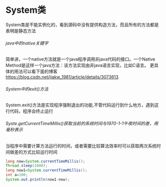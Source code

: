 # System类
System类是不能实例化的，看到源码中没有提供构造方法，而且所有的方法都是表明是静态方法

###### java中的native关键字
简单讲，一个native方法就是一个java程序调用非java代码的接口。一个Native Method是这样一个java方法：该方法实现由非java语言实现，比如C语言。
更具体的用法可以看下面的博客
https://blog.csdn.net/jiakw_1981/article/details/3073613

###### System中的exit()方法
System.exit()方法是实现程序强制退出的功能,不管代码运行到什么地方，遇到这行代码，程序会终止运行

###### Syste.getCurrentTimeMillis()获取当前的系统时间与1970-1-1午夜时间的差，用毫秒表示
当程序中需要计算方法运行的时间，或者需要比较算法效率时可以获取两次系统时间做差的方式比较运行时间
```java
long now=System.currentTimeMillis();
Thread.sleep(1000);
long now1=System.currentTimeMillis();
int a=100;
System.out.println(now1-now);
```

